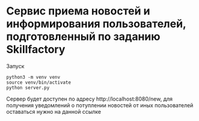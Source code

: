# Сервис приема новостей и информирования пользователей, подготовленный по заданию Skillfactory
Запуск

````
python3 -m venv venv
source venv/bin/activate
python server.py
````
Сервер будет доступен по адресу http://localhost:8080/new, для получения уведомлений о потуплении новостей от иных пользователей оставаться нужно на данной ссылке
